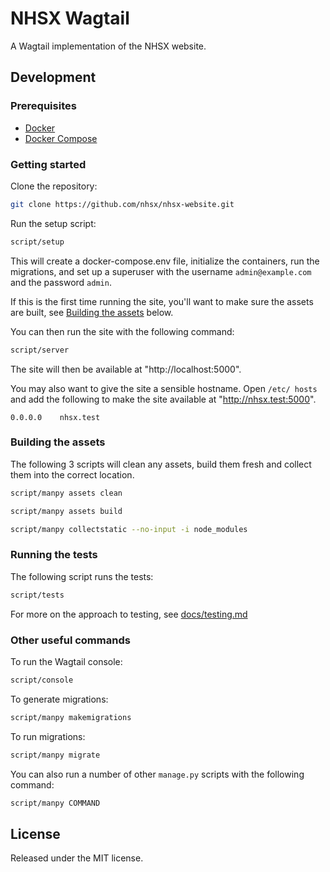 # NHSX Wagtail

A Wagtail implementation of the NHSX website.

## Development

### Prerequisites

- [Docker](https://www.docker.com/get-started)
- [Docker Compose](https://docs.docker.com/compose/)

### Getting started

Clone the repository:

```bash
git clone https://github.com/nhsx/nhsx-website.git
```

Run the setup script:

```bash
script/setup
```

This will create a docker-compose.env file, initialize the
containers, run the migrations, and set up a superuser with the
username `admin@example.com` and the password `admin`.

If this is the first time running the site, you'll want to make sure the assets
are built, see [Building the assets](#building-the-assets) below.

You can then run the site with the following command:

```bash
script/server
```

The site will then be available at "http://localhost:5000".

You may also want to give the site a sensible hostname. Open `/etc/
hosts` and add the following to make the site available at
"http://nhsx.test:5000".

```text
0.0.0.0    nhsx.test
```

### Building the assets

The following 3 scripts will clean any assets, build them fresh and collect them
into the correct location.

```bash
script/manpy assets clean
```

```bash
script/manpy assets build
```

```bash
script/manpy collectstatic --no-input -i node_modules
```

### Running the tests

The following script runs the tests:

```bash
script/tests
```

For more on the approach to testing, see [docs/testing.md](https://github.com/nhsx/nhsx-website/blob/dev/docs/testing.md)

### Other useful commands

To run the Wagtail console:

```bash
script/console
```

To generate migrations:

```bash
script/manpy makemigrations
```

To run migrations:

```bash
script/manpy migrate
```

You can also run a number of other `manage.py` scripts with
the following command:

```bash
script/manpy COMMAND
```

## License

Released under the MIT license.
